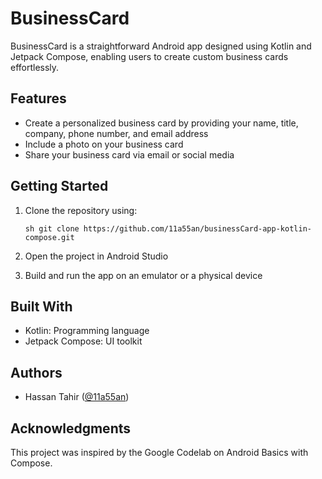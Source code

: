 # BusinessCard

BusinessCard is a straightforward Android app designed using Kotlin and Jetpack Compose, enabling users to create custom business cards effortlessly.

## Features
- Create a personalized business card by providing your name, title, company, phone number, and email address
- Include a photo on your business card
- Share your business card via email or social media

## Getting Started
1. Clone the repository using:
   ```
   sh git clone https://github.com/11a55an/businessCard-app-kotlin-compose.git
   ```
   
2. Open the project in Android Studio
3. Build and run the app on an emulator or a physical device

## Built With
- Kotlin: Programming language
- Jetpack Compose: UI toolkit

## Authors
- Hassan Tahir ([@11a55an](https://github.com/11a55an))

## Acknowledgments
This project was inspired by the Google Codelab on Android Basics with Compose.
